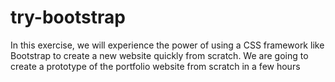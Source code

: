 # try-bootstrap
In this exercise, we will experience the power of using a CSS framework like Bootstrap to create a new website quickly from scratch. We are going to create a prototype of the portfolio website from scratch in a few hours
